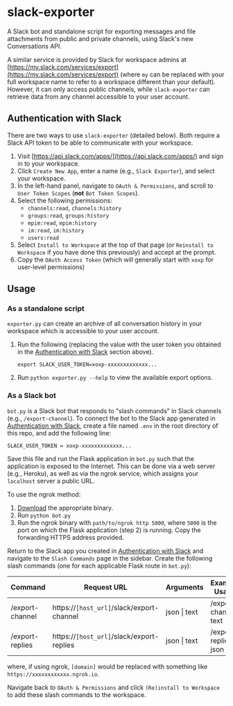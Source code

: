 # slack-exporter

A Slack bot and standalone script for exporting messages and file attachments from public and private channels, using Slack's new Conversations API.

A similar service is provided by Slack for workspace admins at [https://my.slack.com/services/export](https://my.slack.com/services/export) (where `my` can be replaced with your full workspace name to refer to a workspace different than your default). However, it can only access public channels, while `slack-exporter` can retrieve data from any channel accessible to your user account.

## Authentication with Slack

There are two ways to use `slack-exporter` (detailed below). Both require a Slack API token to be able to communicate with your workspace.

1. Visit [https://api.slack.com/apps/](https://api.slack.com/apps/) and sign in to your workspace.
2. Click `Create New App`, enter a name (e.g., `Slack Exporter`), and select your workspace.
3. In the left-hand panel, navigate to `OAuth & Permissions`, and scroll to `User Token Scopes` (**not** `Bot Token Scopes`).
4. Select the following permissions: 
    - `channels:read`, `channels:history`
    - `groups:read`, `groups:history`
    - `mpim:read`, `mpim:history`
    - `im:read`, `im:history`
    - `users:read`
5. Select `Install to Workspace` at the top of that page (or `Reinstall to Workspace` if you have done this previously) and accept at the prompt.
6. Copy the `OAuth Access Token` (which will generally start with `xoxp` for user-level permissions)

## Usage

### As a standalone script

`exporter.py` can create an archive of all conversation history in your workspace which is accessible to your user account.

1. Run the following (replacing the value with the user token you obtained in the [Authentication with Slack](#authentication-with-slack) section above).

    ```shell script
    export SLACK_USER_TOKEN=xoxp-xxxxxxxxxxxxx...
    ```

2. Run `python exporter.py --help` to view the available export options.

### As a Slack bot

`bot.py` is a Slack bot that responds to "slash commands" in Slack channels (e.g., `/export-channel`). To connect the bot to the Slack app generated in [Authentication with Slack](#authentication-with-slack), create a file named `.env` in the root directory of this repo, and add the following line:

```text
SLACK_USER_TOKEN = xoxp-xxxxxxxxxxxxx...
``` 

Save this file and run the Flask application in `bot.py` such that the application is exposed to the Internet. This can be done via a web server (e.g., Heroku), as well as via the ngrok service, which assigns your `localhost` server a public URL.

To use the ngrok method:

1. [Download](https://ngrok.com/download) the appropriate binary.
2. Run `python bot.py`
3. Run the ngrok binary with `path/to/ngrok http 5000`, where `5000` is the port on which the Flask application (step 2) is running. Copy the forwarding HTTPS address provided.

Return to the Slack app you created in [Authentication with Slack](#authentication-with-slack) and navigate to the `Slash Commands` page in the sidebar. Create the following slash commands (one for each applicable Flask route in `bot.py`):

| Command         | Request URL                               | Arguments    | Example Usage        |
|-----------------|-------------------------------------------|--------------|----------------------|
| /export-channel | https://`[host_url]`/slack/export-channel | json \| text | /export-channel text |
| /export-replies | https://`[host_url]`/slack/export-replies | json \| text | /export-replies json |

where, if using ngrok, `[domain]` would be replaced with something like `https://xxxxxxxxxxxx.ngrok.io`.

Navigate back to `OAuth & Permissions` and click `(Re)install to Workspace` to add these slash commands to the workspace.
